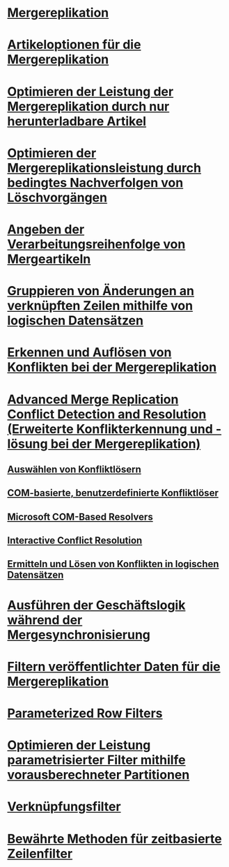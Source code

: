 # [Mergereplikation](merge-replication.md)
# [Artikeloptionen für die Mergereplikation](article-options-for-merge-replication.md)
# [Optimieren der Leistung der Mergereplikation durch nur herunterladbare Artikel](optimize-merge-replication-performance-with-download-only-articles.md)
# [Optimieren der Mergereplikationsleistung durch bedingtes Nachverfolgen von Löschvorgängen](optimize-merge-replication-performance-with-conditional-delete-tracking.md)
# [Angeben der Verarbeitungsreihenfolge von Mergeartikeln](specify-the-processing-order-of-merge-articles.md)
# [Gruppieren von Änderungen an verknüpften Zeilen mithilfe von logischen Datensätzen](group-changes-to-related-rows-with-logical-records.md)
# [Erkennen und Auflösen von Konflikten bei der Mergereplikation](advanced-merge-replication-resolve-merge-replication-conflicts.md)
# [Advanced Merge Replication Conflict Detection and Resolution (Erweiterte Konflikterkennung und -lösung bei der Mergereplikation)](advanced-merge-replication-conflict-detection-and-resolution.md)
## [Auswählen von Konfliktlösern](advanced-merge-replication-conflict-choose-a-resolver.md)
## [COM-basierte, benutzerdefinierte Konfliktlöser](advanced-merge-replication-conflict-com-based-custom-resolvers.md)
## [Microsoft COM-Based Resolvers](advanced-merge-replication-conflict-com-based-resolvers.md)
## [Interactive Conflict Resolution](advanced-merge-replication-conflict-interactive-resolution.md)
## [Ermitteln und Lösen von Konflikten in logischen Datensätzen](advanced-merge-replication-conflict-resolving-in-logical-record.md)
# [Ausführen der Geschäftslogik während der Mergesynchronisierung](execute-business-logic-during-merge-synchronization.md)
# [Filtern veröffentlichter Daten für die Mergereplikation](filter-published-data-for-merge-replication.md)
# [Parameterized Row Filters](parameterized-filters-parameterized-row-filters.md)
# [Optimieren der Leistung parametrisierter Filter mithilfe vorausberechneter Partitionen](parameterized-filters-optimize-for-precomputed-partitions.md)
# [Verknüpfungsfilter](join-filters.md)
# [Bewährte Methoden für zeitbasierte Zeilenfilter](best-practices-for-time-based-row-filters.md)

